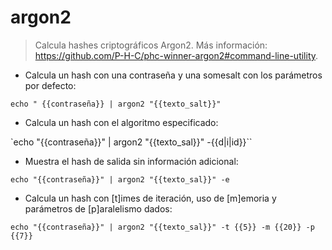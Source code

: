 # argon2

> Calcula hashes criptográficos Argon2.
> Más información: <https://github.com/P-H-C/phc-winner-argon2#command-line-utility>.

- Calcula un hash con una contraseña y una somesalt con los parámetros por defecto:

`echo " {{contraseña}} | argon2 "{{texto_salt}}"`

- Calcula un hash con el algoritmo especificado:

`echo "{{contraseña}}" | argon2 "{{texto_sal}}" -{{d|i|id}}``

- Muestra el hash de salida sin información adicional:

`echo "{{contraseña}}" | argon2 "{{texto_sal}}" -e`

- Calcula un hash con [t]imes de iteración, uso de [m]emoria y parámetros de [p]aralelismo dados:

`echo "{{contraseña}}" | argon2 "{{texto_sal}}" -t {{5}} -m {{20}} -p {{7}}`
